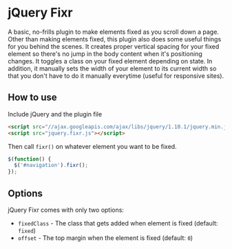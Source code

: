 jQuery Fixr
===========

A basic, no-frills plugin to make elements fixed as you scroll down a page. Other than making elements fixed, this plugin also does some useful things for you behind the scenes. It creates proper vertical spacing for your fixed element so there's no jump in the body content when it's positioning changes. It toggles a class on your fixed element depending on state. In addition, it manually sets the width of your element to its current width so that you don't have to do it manually everytime (useful for responsive sites).

## How to use
Include jQuery and the plugin file
```html
<script src="//ajax.googleapis.com/ajax/libs/jquery/1.10.1/jquery.min.js"></script>
<script src="jquery.fixr.js"></script>
```

Then call `fixr()` on whatever element you want to be fixed.
```javascript
$(function() {
  $('#navigation').fixr();
});
```

## Options
jQuery Fixr comes with only two options:

- `fixedClass` - The class that gets added when element is fixed (default: `fixed`)
- `offset` - The top margin when the element is fixed (default: `0`)
